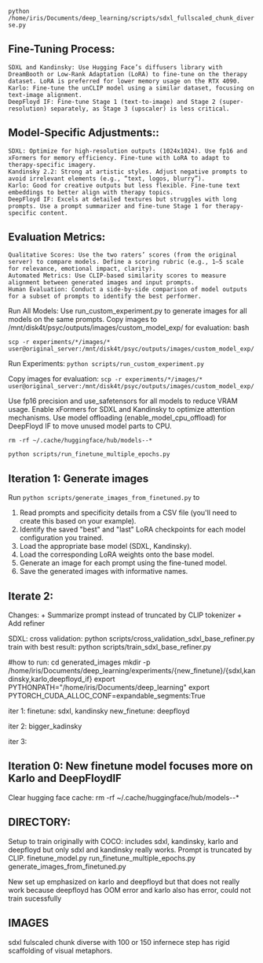 ```python /home/iris/Documents/deep_learning/scripts/sdxl_fullscaled_chunk_diverse.py```

## Fine-Tuning Process:
    SDXL and Kandinsky: Use Hugging Face’s diffusers library with DreamBooth or Low-Rank Adaptation (LoRA) to fine-tune on the therapy dataset. LoRA is preferred for lower memory usage on the RTX 4090.
    Karlo: Fine-tune the unCLIP model using a similar dataset, focusing on text-image alignment.
    DeepFloyd IF: Fine-tune Stage 1 (text-to-image) and Stage 2 (super-resolution) separately, as Stage 3 (upscaler) is less critical.


## Model-Specific Adjustments::
    SDXL: Optimize for high-resolution outputs (1024x1024). Use fp16 and xFormers for memory efficiency. Fine-tune with LoRA to adapt to therapy-specific imagery.
    Kandinsky 2.2: Strong at artistic styles. Adjust negative prompts to avoid irrelevant elements (e.g., “text, logos, blurry”).
    Karlo: Good for creative outputs but less flexible. Fine-tune text embeddings to better align with therapy topics.
    DeepFloyd IF: Excels at detailed textures but struggles with long prompts. Use a prompt summarizer and fine-tune Stage 1 for therapy-specific content.


## Evaluation Metrics:
    Qualitative Scores: Use the two raters’ scores (from the original server) to compare models. Define a scoring rubric (e.g., 1–5 scale for relevance, emotional impact, clarity).
    Automated Metrics: Use CLIP-based similarity scores to measure alignment between generated images and input prompts.
    Human Evaluation: Conduct a side-by-side comparison of model outputs for a subset of prompts to identify the best performer.


Run All Models:
Use run_custom_experiment.py to generate images for all models on the same prompts.
Copy images to /mnt/disk4t/psyc/outputs/images/custom_model_exp/ for evaluation:
bash

```scp -r experiments/*/images/* user@original_server:/mnt/disk4t/psyc/outputs/images/custom_model_exp/```


Run Experiments:
```python scripts/run_custom_experiment.py```


Copy images for evaluation:
```scp -r experiments/*/images/* user@original_server:/mnt/disk4t/psyc/outputs/images/custom_model_exp/```


Use fp16 precision and use_safetensors for all models to reduce VRAM usage.
Enable xFormers for SDXL and Kandinsky to optimize attention mechanisms.
Use model offloading (enable_model_cpu_offload) for DeepFloyd IF to move unused model parts to CPU.


```rm -rf ~/.cache/huggingface/hub/models--*```

```python scripts/run_finetune_multiple_epochs.py```


## Iteration 1: Generate images
Run ```python scripts/generate_images_from_finetuned.py``` to
1. Read prompts and specificity details from a CSV file (you'll need to create this based on your example).
2. Identify the saved "best" and "last" LoRA checkpoints for each model configuration you trained.
3. Load the appropriate base model (SDXL, Kandinsky).
4. Load the corresponding LoRA weights onto the base model.
5. Generate an image for each prompt using the fine-tuned model.
6. Save the generated images with informative names.



## Iterate 2: 
Changes: + Summarize prompt instead of truncated by CLIP tokenizer
         + Add refiner

SDXL:
    cross validation: python scripts/cross_validation_sdxl_base_refiner.py 
    train with best result: python scripts/train_sdxl_base_refiner.py


#how to run:
cd generated_images
mkdir -p /home/iris/Documents/deep_learning/experiments/{new_finetune}/{sdxl,kandinsky,karlo,deepfloyd_if}
export PYTHONPATH="/home/iris/Documents/deep_learning"
export PYTORCH_CUDA_ALLOC_CONF=expandable_segments:True

iter 1:
    finetune: sdxl, kandinsky
    new_finetune: deepfloyd

iter 2: 
    bigger_kadinsky

iter 3:
    



## Iteration 0: New finetune model focuses more on Karlo and DeepFloydIF
Clear hugging face cache: rm -rf ~/.cache/huggingface/hub/models--*


## DIRECTORY:
Setup to train originally with COCO: includes sdxl, kandinsky, karlo and deepfloyd but only sdxl and kandinsky really works. Prompt is truncated by CLIP.
    finetune_model.py
    run_finetune_multiple_epochs.py
    generate_images_from_finetuned.py


New set up emphasized on karlo and deepfloyd but that does not really work because deepfloyd has OOM error and karlo also has error, could not train sucessfully


## IMAGES
sdxl fulscaled chunk diverse with 100 or 150 infernece step has rigid scaffolding of visual metaphors.